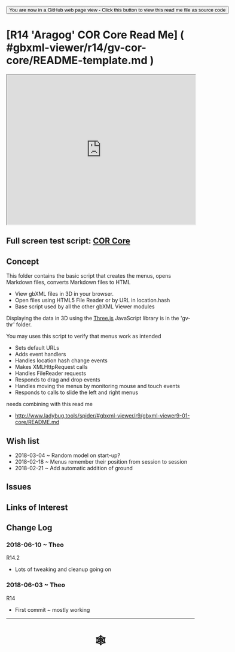 <span style=display:none; >[You are now in a GitHub source code view - click this link to view Read Me file as a web page](http://www.ladybug.tools/spider/index.html#gbxml-viewer/r14/gv-cor-core/README.md "View file as a web page." ) </span>

<div><input type=button onclick="window.location.href='https://github.com/ladybug-tools/spider/blob/master/gbxml-viewer/r14/gv-cor-core/README-template.md'";
value='You are now in a GitHub web page view - Click this button to view this read me file as source code' ></div>

# [R14 'Aragog' COR Core Read Me] ( #gbxml-viewer/r14/gv-cor-core/README-template.md )


<iframe class=iframeReadMe src=https://www.ladybug.tools/spider/gbxml-viewer/r14/gv-cor-core/gv-tmp.html width=100% height=400px >Iframes are not displayed on github.com</iframe>


## Full screen test script: [COR Core]( https://www.ladybug.tools/spider/gbxml-viewer/r14/gv-cor-core/gv-tmp.html )


## Concept


This folder contains the basic script that creates the menus, opens Markdown files, converts Markdown files to HTML
* View gbXML files in 3D in your browser.
* Open files using HTML5 File Reader or by URL in location.hash
* Base script used by all the other gbXML Viewer modules

Displaying the data in 3D using the [Three.js]( https://threejs.org ) JavaScript library is in the 'gv-thr' folder.

You may uses this script to verify that menus work as intended

* Sets default URLs
* Adds event handlers
* Handles location hash change events
* Makes XMLHttpRequest calls
* Handles FileReader requests
* Responds to drag and drop events
* Handles moving the menus by monitoring mouse and touch events
* Responds to calls to slide the left and right menus


needs combining with this read me

* <http://www.ladybug.tools/spider/#gbxml-viewer/r9/gbxml-viewer9-01-core/README.md>


## Wish list


* 2018-03-04 ~ Random model on start-up?
* 2018-02-18 ~ Menus remember their position from session to session
* 2018-02-21 ~ Add automatic addition of ground


## Issues



## Links of Interest



## Change Log

### 2018-06-10 ~ Theo

R14.2
* Lots of tweaking and cleanup going on

### 2018-06-03 ~ Theo

R14
* First commit ~ mostly working

***

# <center title="hello!" ><a href=javascript:window.scrollTo(0,0); style=text-decoration:none; > &#x1f578; </a></center>



